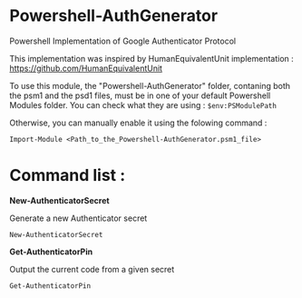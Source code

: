 # Powershell-AuthGenerator

Powershell Implementation of Google Authenticator Protocol

This implementation was inspired by HumanEquivalentUnit implementation :
https://github.com/HumanEquivalentUnit

To use this module, the "Powershell-AuthGenerator" folder, contaning both the psm1
and the psd1 files, must be in one of your default Powershell Modules folder.
You can check what they are using :
`$env:PSModulePath`

Otherwise, you can manually enable it using the folowing command :

`Import-Module <Path_to_the_Powershell-AuthGenerator.psm1_file>`

# Command list :

**New-AuthenticatorSecret**

Generate a new Authenticator secret

`New-AuthenticatorSecret`

**Get-AuthenticatorPin**

Output the current code from a given secret

`Get-AuthenticatorPin`
